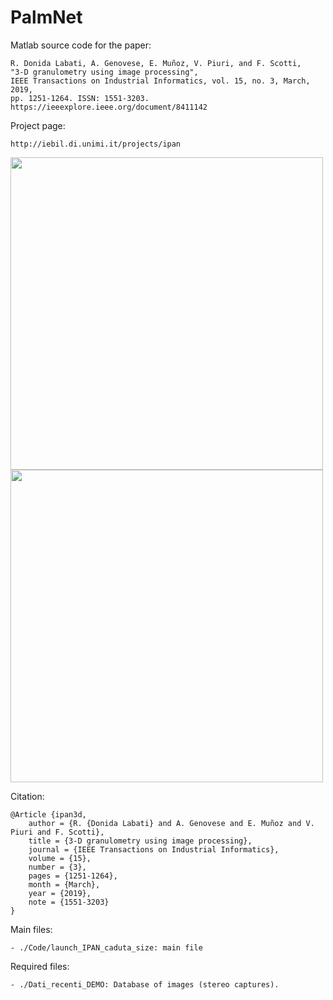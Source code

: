 # PalmNet

Matlab source code for the paper:

	R. Donida Labati, A. Genovese, E. Muñoz, V. Piuri, and F. Scotti, 
    "3-D granulometry using image processing", 
    IEEE Transactions on Industrial Informatics, vol. 15, no. 3, March, 2019, 
    pp. 1251-1264. ISSN: 1551-3203.
	https://ieeexplore.ieee.org/document/8411142
	
Project page:

	http://iebil.di.unimi.it/projects/ipan
    
<img src="https://homes.di.unimi.it/genovese/graphics/ipan3d1.jpg" width="500">
<img src="https://homes.di.unimi.it/genovese/graphics/ipan3d2.jpg" width="500">

Citation:

	@Article {ipan3d,
        author = {R. {Donida Labati} and A. Genovese and E. Muñoz and V. Piuri and F. Scotti},
        title = {3-D granulometry using image processing},
        journal = {IEEE Transactions on Industrial Informatics},
        volume = {15},
        number = {3},
        pages = {1251-1264},
        month = {March},
        year = {2019},
        note = {1551-3203}
    }

Main files:

	- ./Code/launch_IPAN_caduta_size: main file

Required files:

	- ./Dati_recenti_DEMO: Database of images (stereo captures).

	
